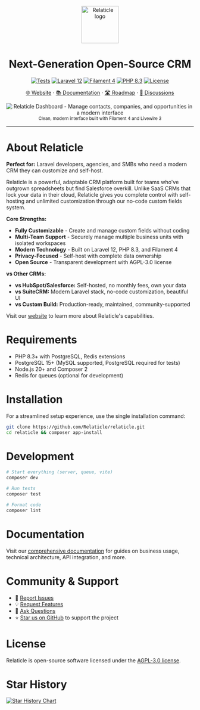 <p align="center">
  <a href="https://relaticle.com">
    <img src="https://relaticle.com/relaticle-logo.svg" width="100px" alt="Relaticle logo" />
  </a>
</p>

<h1 align="center"> Next-Generation Open-Source CRM</h1>

<p align="center">
  <a href="https://github.com/Relaticle/relaticle/actions"><img src="https://img.shields.io/github/actions/workflow/status/Relaticle/relaticle/tests.yml?branch=main&style=for-the-badge&label=tests" alt="Tests"></a>
  <a href="https://laravel.com/docs/12.x"><img src="https://img.shields.io/badge/Laravel-12.x-FF2D20?style=for-the-badge&logo=laravel" alt="Laravel 12"></a>
  <a href="https://filamentphp.com"><img src="https://img.shields.io/badge/Filament-4.x-FBBC04?style=for-the-badge" alt="Filament 4"></a>
  <a href="https://php.net"><img src="https://img.shields.io/badge/PHP-8.3-777BB4?style=for-the-badge&logo=php" alt="PHP 8.3"></a>
  <a href="https://github.com/Relaticle/relaticle/blob/main/LICENSE"><img src="https://img.shields.io/badge/License-AGPL--3.0-blue.svg?style=for-the-badge" alt="License"></a>
</p>

<p align="center">
  <a href="https://relaticle.com">🌐 Website</a> ·
  <a href="https://relaticle.com/documentation">📚 Documentation</a> ·
  <a href="https://github.com/orgs/Relaticle/projects/1/views/1">🛣️ Roadmap</a> ·
  <a href="https://github.com/Relaticle/relaticle/discussions">💬 Discussions</a>
</p>

<p align="center">
  <img src="https://relaticle.com/images/github-preview-light.png" alt="Relaticle Dashboard - Manage contacts, companies, and opportunities in a modern interface" />
  <br>
  <sub>Clean, modern interface built with Filament 4 and Livewire 3</sub>
</p>

---

# About Relaticle

**Perfect for:** Laravel developers, agencies, and SMBs who need a modern CRM they can customize and self-host.

Relaticle is a powerful, adaptable CRM platform built for teams who've outgrown spreadsheets but find Salesforce overkill. Unlike SaaS CRMs that lock your data in their cloud, Relaticle gives you complete control with self-hosting and unlimited customization through our no-code custom fields system.

**Core Strengths:**
- **Fully Customizable** - Create and manage custom fields without coding
- **Multi-Team Support** - Securely manage multiple business units with isolated workspaces
- **Modern Technology** - Built on Laravel 12, PHP 8.3, and Filament 4
- **Privacy-Focused** - Self-host with complete data ownership
- **Open Source** - Transparent development with AGPL-3.0 license

**vs Other CRMs:**
- **vs HubSpot/Salesforce:** Self-hosted, no monthly fees, own your data
- **vs SuiteCRM:** Modern Laravel stack, no-code customization, beautiful UI
- **vs Custom Build:** Production-ready, maintained, community-supported

Visit our [website](https://relaticle.com) to learn more about Relaticle's capabilities.

# Requirements

- PHP 8.3+ with PostgreSQL, Redis extensions
- PostgreSQL 15+ (MySQL supported, PostgreSQL required for tests)
- Node.js 20+ and Composer 2
- Redis for queues (optional for development)

# Installation

For a streamlined setup experience, use the single installation command:

```bash
git clone https://github.com/Relaticle/relaticle.git
cd relaticle && composer app-install
```

# Development

```bash
# Start everything (server, queue, vite)
composer dev

# Run tests
composer test

# Format code
composer lint
```

# Documentation

Visit our [comprehensive documentation](https://relaticle.com/documentation) for guides on business usage, technical architecture, API integration, and more.

# Community & Support

- 🐛 [Report Issues](https://github.com/Relaticle/relaticle/issues)
- 💡 [Request Features](https://github.com/Relaticle/relaticle/discussions/categories/ideas)
- 💬 [Ask Questions](https://github.com/Relaticle/relaticle/discussions/categories/q-a)
- ⭐ [Star us on GitHub](https://github.com/Relaticle/relaticle) to support the project

# License

Relaticle is open-source software licensed under the [AGPL-3.0 license](LICENSE).

# Star History

[![Star History Chart](https://api.star-history.com/svg?repos=Relaticle/relaticle&type=Date)](https://www.star-history.com/#Relaticle/relaticle&Date)
